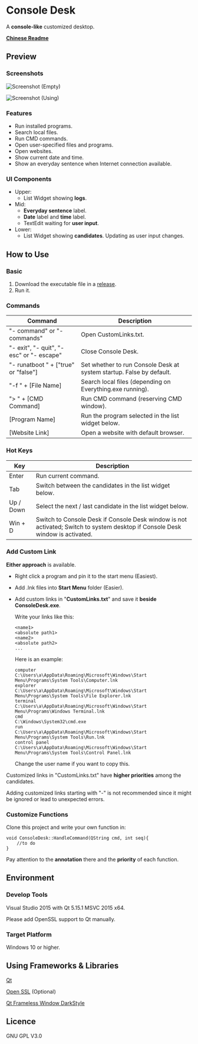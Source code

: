 # Console Desk

A **console-like** customized desktop.

**[Chinese Readme](https://www.github.com/esun-z/Console-Desk/blob/master/README_ZH-CN.md)**

## Preview

### Screenshots

![Screenshot (Empty)](https://s2.loli.net/2022/02/02/38NVqnamgdWjpsD.png)

![Screenshot (Using)](https://s2.loli.net/2022/02/02/Z2PUiGRtCMOKfw3.png)

### Features

- Run installed programs.
- Search local files.
- Run CMD commands.
- Open user-specified files and programs.
- Open websites.
- Show current date and time.
- Show an everyday sentence when Internet connection available.

### UI Components

- Upper: 
  - List Widget showing **logs**.
- Mid: 
  - **Everyday sentence** label.
  - **Date** label and **time** label.
  - TextEdit waiting for **user input**.
- Lower:
  - List Widget showing **candidates**. Updating as user input changes.

## How to Use

### Basic

1. Download the executable file in a [release](https://www.github.com/esun-z/Console-Desk/releases).
2. Run it.

### Commands

| Command                                   | Description                                                  |
| ----------------------------------------- | ------------------------------------------------------------ |
| "- command" or "- commands"               | Open CustomLinks.txt.                                        |
| "- exit", "- quit", "- esc" or "- escape" | Close Console Desk.                                          |
| "- runatboot " + ["true" or "false"]      | Set whether to run Console Desk at system startup. False by default. |
| "-f " + [File Name]                       | Search local files (depending on Everything.exe running).    |
| "> " + [CMD Command]                      | Run CMD command (reserving CMD window).                      |
| [Program Name]                            | Run the program selected in the list widget below.           |
| [Website Link]                            | Open a website with default browser.                         |

### Hot Keys

| Key       | Description                                                  |
| --------- | ------------------------------------------------------------ |
| Enter     | Run current command.                                         |
| Tab       | Switch between the candidates in the list widget below.      |
| Up / Down | Select the next / last candidate in the list widget below.   |
| Win + D   | Switch to Console Desk if Console Desk window is not activated; Switch to system desktop if Console Desk window is activated. |

### Add Custom Link

**Either approach** is available.

- Right click a program and pin it to the start menu (Easiest).

- Add .lnk files into **Start Menu** folder (Easier).

- Add custom links in "**CustomLinks.txt**" and save it **beside ConsoleDesk.exe**.

  Write your links like this:

  ```
  <name1>
  <absolute path1>
  <name2>
  <absolute path2>
  ...
  ```

  Here is an example:

  ```
  computer
  C:\Users\a\AppData\Roaming\Microsoft\Windows\Start Menu\Programs\System Tools\Computer.lnk
  explorer
  C:\Users\a\AppData\Roaming\Microsoft\Windows\Start Menu\Programs\System Tools\File Explorer.lnk
  terminal
  C:\Users\a\AppData\Roaming\Microsoft\Windows\Start Menu\Programs\Windows Terminal.lnk
  cmd
  C:\Windows\System32\cmd.exe
  run
  C:\Users\a\AppData\Roaming\Microsoft\Windows\Start Menu\Programs\System Tools\Run.lnk
  control panel
  C:\Users\a\AppData\Roaming\Microsoft\Windows\Start Menu\Programs\System Tools\Control Panel.lnk
  ```
  
  Change the user name if you want to copy this.

Customized links in "CustomLinks.txt" have **higher priorities** among the candidates.

Adding customized links starting with "-" is not recommended since it might be ignored or lead to unexpected errors.

### Customize Functions

Clone this project and write your own function in:

```
void ConsoleDesk::HandleCommand(QString cmd, int seq){
	//to do
}
```

Pay attention to the **annotation** there and the **priority** of each function.

## Environment

### Develop Tools

Visual Studio 2015 with Qt 5.15.1 MSVC 2015 x64.

Please add OpenSSL support to Qt manually.

### Target Platform

Windows 10 or higher.

## Using Frameworks & Libraries

[Qt](https://www.qt.io/)

[Open SSL](https://www.github.com/openssl/openssl) (Optional)

[Qt Frameless Window DarkStyle](https://www.github.com/Jorgen-VikingGod/Qt-Frameless-Window-DarkStyle)

## Licence

GNU GPL V3.0